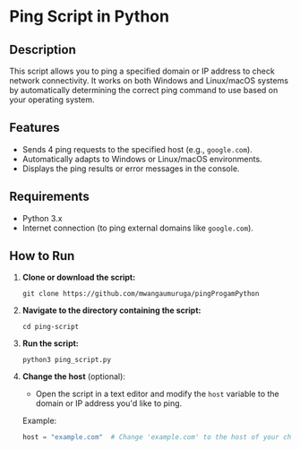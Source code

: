 # Ping Script in Python

## Description

This script allows you to ping a specified domain or IP address to check network connectivity. It works on both Windows and Linux/macOS systems by automatically determining the correct ping command to use based on your operating system.

## Features

- Sends 4 ping requests to the specified host (e.g., `google.com`).
- Automatically adapts to Windows or Linux/macOS environments.
- Displays the ping results or error messages in the console.

## Requirements

- Python 3.x
- Internet connection (to ping external domains like `google.com`).

## How to Run

1. **Clone or download the script:**
    ```
    git clone https://github.com/mwangaumuruga/pingProgamPython
    ```

2. **Navigate to the directory containing the script:**
    ```
    cd ping-script
    ```

3. **Run the script:**
    ```
    python3 ping_script.py
    ```

4. **Change the host** (optional):
   - Open the script in a text editor and modify the `host` variable to the domain or IP address you'd like to ping.
   
   Example:
   ```python
   host = "example.com"  # Change 'example.com' to the host of your choice.
